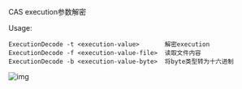 CAS execution参数解密

Usage:

	ExecutionDecode -t <execution-value>       解密execution
	ExecutionDecode -f <execution-value-file>  读取文件内容
	ExecutionDecode -b <execution-value-byte>  将byte类型转为十六进制

![img](https://www.notion.so/image/https%3A%2F%2Fs3-us-west-2.amazonaws.com%2Fsecure.notion-static.com%2F235d6bb8-a696-4d12-98d3-0a39335c4caf%2FUntitled.png?table=block&id=1736769f-c456-4c18-8485-0c0e1ab68893&width=3410&cache=v2)